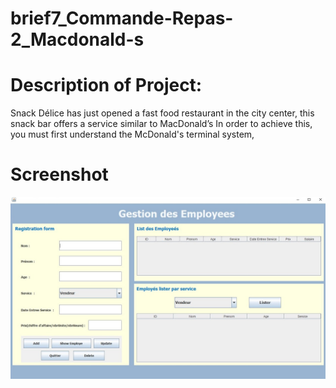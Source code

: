 # brief7_Commande-Repas-2_Macdonald-s

# Description of Project:

Snack Délice has just opened a fast food restaurant in the city center, this snack bar offers a service similar to MacDonald’s In order to achieve this, you must first understand the McDonald's terminal system,

# Screenshot
![](https://github.com/taoufiqq/TangerLabDesktop/blob/main/Screenshot/FormDesktop.jpg)


